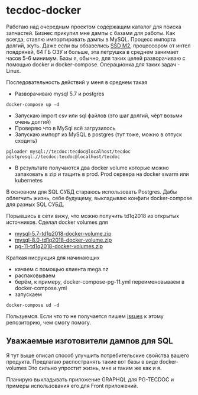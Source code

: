 # tecdoc-docker

Работаю над очередным проектом содержащим каталог для поиска запчастей. Бизнес прикупил мне дампы с базами для работы. Как всегда, ставлю импортировать дампы в MySQL. Процесс импорта долгий, жуть. Даже если вы обзавелись [SSD M2](https://ru.wikipedia.org/wiki/M.2), процессором от интел поядряней, 64 ГБ ОЗУ и больше, эта петрушка в среднем занимает часов 5-6 минимум. Базы я, обычно, для таких целей разворачиваю с помощью docker и docker-compose. Операционка для таких задач - Linux.

Последовательность действий у меня в среднем такая

- Разворачиваю mysql 5.7 и postgres

```
docker-compose up -d
```

- Запускаю import csv или sql файлов (это шаг долгий, чёрт возьми очень долгий)
- Проверяю что в MySql всё загрузилось
- Запускаю импорт из MySQL в postgres (тут тоже, можно в отпуск сходить)

```
pgloader mysql://tecdoc:tecdoc@localhost/tecdoc postgresql://tecdoc:tecdoc@localhost/tecdoc
```

- В результате получаются два docker volume которые можно запаковать в zip и тащить в prod. Prod сервера на docker swarm или kubernetes

В основном для SQL СУБД стараюсь использовать Postgres. Дабы облегчить жизнь, себе будущему, выкладываю конфиги docker-compose для разных SQL СУБД.

Порывшись в сети вижу, что можно получить td1q2018 из открытых источников. Сделал docker volumes для

- [mysql-5.7-td1q2018-docker-volume.zip](https://mega.nz/#!1VAUlI5J)
- [mysql-8.0-td1q2018-docker-volume.zip](https://mega.nz/#!sdRmmQpJ)
- [pg-11-td1q2018-docker-volumes.zip](https://mega.nz/#!wYxUCKpJ)

Краткая нисрукция для начинающих

- качаем с помощью клиента mega.nz
- распаковываем
- берём, к примеру, docker-compose-pg-11.yml переименовываем в docker-compose.yml
- запускаем

```
docker-compose ud -d
```

Пользуемся. Если что то не получается пишем [issues](https://github.com/overpod/tecdoc-docker/issues) к этому репозиторию, чем смогу помогу.

## Уважаемые изготовители дампов для SQL

Я тут выше описал способ улучшить потребительские свойства вашего продукта.
Предлагаю распостранять такие вот базы в виде docker-volumes
Это сильно упростит жизнь, мне и таким же как и я.

Планирую выкладывать приложение GRAPHQL для PG-TECDOC
и примеры использования его для Front приложений.
